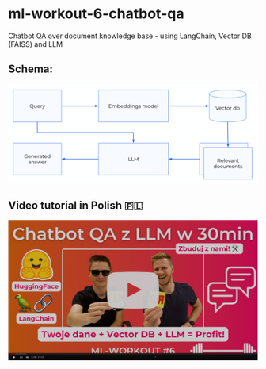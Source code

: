 # ml-workout-6-chatbot-qa
Chatbot QA over document knowledge base - using LangChain, Vector DB (FAISS) and LLM

## Schema:

![schema](misc/schema.png)

## Video tutorial in Polish 🇵🇱
<a href="https://bit.ly/ml-workout-langchain">
    <img src="./misc/youtube-thumbnail.jpg" alt="Zbuduj z nami Chatbota QA z LLM w 30min - ML-Workout.pl" title="Zbuduj z nami Chatbota QA z LLM w 30min - ML-Workout.pl" />
</a>